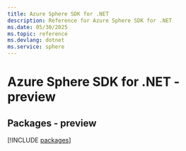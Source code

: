 ```yaml
---
title: Azure Sphere SDK for .NET
description: Reference for Azure Sphere SDK for .NET
ms.date: 05/30/2025
ms.topic: reference
ms.devlang: dotnet
ms.service: sphere
---
```

# Azure Sphere SDK for .NET - preview
## Packages - preview
[!INCLUDE [packages](sphere-index.md)]